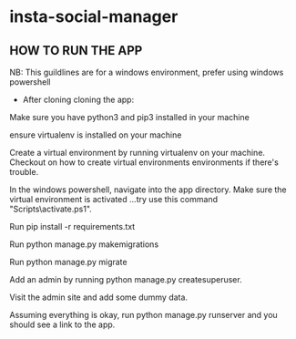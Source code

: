 # insta-social-manager
## HOW TO RUN THE APP

NB: This guildlines are for a windows environment, prefer using windows powershell

* After cloning cloning the app:

Make sure you have python3 and pip3 installed in your machine 

ensure virtualenv is installed on your machine 

Create a virtual environment  by running virtualenv on your machine. Checkout on how to create  virtual environments environments if there's trouble.

In the windows powershell, navigate into the app directory. Make sure the virtual environment is activated ...try use this command "Scripts\activate.ps1".

Run pip install -r requirements.txt

Run python manage.py makemigrations

Run python manage.py migrate

Add an admin by running python manage.py createsuperuser.

Visit the admin site and add some dummy data.

Assuming everything is okay, run python manage.py runserver and you should see a link to the app.
